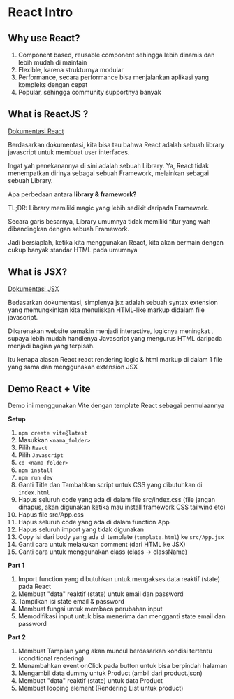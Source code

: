 # React Intro

## Why use React?
1. Component based, reusable component sehingga lebih dinamis dan lebih mudah di maintain
2. Flexible, karena strukturnya modular
3. Performance, secara performance bisa menjalankan aplikasi yang kompleks dengan cepat
4. Popular, sehingga community supportnya banyak 

## What is ReactJS ?

[Dokumentasi React](https://react.dev/)

Berdasarkan dokumentasi, kita bisa tau bahwa React adalah sebuah library javascript untuk membuat user interfaces.

Ingat yah penekanannya di sini adalah sebuah Library. Ya, React tidak menempatkan dirinya sebagai sebuah Framework, melainkan sebagai sebuah Library.

Apa perbedaan antara **library & framework?**

TL;DR: Library memiliki magic yang lebih sedikit daripada Framework.

Secara garis besarnya, Library umumnya tidak memiliki fitur yang wah dibandingkan dengan sebuah Framework.

Jadi bersiaplah, ketika kita menggunakan React, kita akan bermain dengan cukup banyak standar HTML pada umumnya


## What is JSX?
[Dokumentasi JSX](https://react.dev/learn/writing-markup-with-jsx)

Bedasarkan dokumentasi, simplenya jsx adalah sebuah syntax extension yang memungkinkan kita menuliskan HTML-like markup didalam file javascript.

Dikarenakan website semakin menjadi interactive, logicnya meningkat , supaya lebih mudah handlenya Javascript yang mengurus HTML daripada menjadi bagian yang terpisah. 

Itu kenapa alasan React react rendering logic & html markup di dalam 1 file yang sama dan menggunakan extension JSX

## Demo React + Vite

Demo ini menggunakan Vite dengan template React sebagai permulaannya

**Setup**
1. `npm create vite@latest`
1. Masukkan `<nama_folder>`
1. Pilih `React`
1. Pilih `Javascript`
1. `cd <nama_folder>`
1. `npm install`
1. `npm run dev`
1. Ganti Title dan Tambahkan script untuk CSS yang dibutuhkan di `index.html`
1. Hapus seluruh code yang ada di dalam file src/index.css (file jangan dihapus, akan digunakan ketika mau install framework CSS tailwind etc)
1. Hapus file src/App.css
1. Hapus seluruh code yang ada di dalam function App
1. Hapus seluruh import yang tidak digunakan
1. Copy isi dari body yang ada di template (`template.html`) ke `src/App.jsx`
1. Ganti cara untuk melakukan comment (dari HTML ke JSX)
1. Ganti cara untuk menggunakan class (class -> className)
    
**Part 1**
   1. Import function yang dibutuhkan untuk mengakses data reaktif (state) pada React
   1. Membuat "data" reaktif (state) untuk email dan password
   1. Tampilkan isi state email & password
   1. Membuat fungsi untuk membaca perubahan input
   1. Memodifikasi input untuk bisa menerima dan mengganti state email dan password

**Part 2**
   1. Membuat Tampilan yang akan muncul berdasarkan kondisi tertentu (conditional rendering)
   1. Menambahkan event onClick pada button untuk bisa berpindah halaman
   1. Mengambil data dummy untuk Product (ambil dari product.json)
   1. Membuat "data" reaktif (state) untuk data Product
   1. Membuat looping element (Rendering List untuk product)

